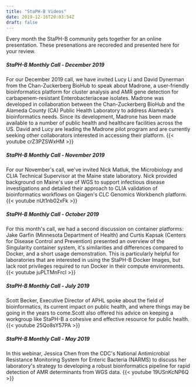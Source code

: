 ```yaml
---
title: "StaPH-B Videos"
date: 2019-12-16T20:03:54Z
draft: false
---
```

Every month the StaPH-B community gets together for an online presentation. These presenations are recoreded and presented here for your review.

##### StaPH-B Monthly Call - December 2019
For our December 2019 call, we have invited Lucy Li and David Dynerman from the Chan-Zuckerberg BioHub to speak about Madrone, a user-friendly bioinformatics platform for cluster analysis and AMR gene detection for carbapenem-resistant Enterobacteriaceae isolates. Madrone was developed in collaboration between the Chan-Zuckerberg BioHub and the Alameda County (CA) Public Health Laboratory to address Alameda's bioinformatics needs. Since its development, Madrone has been made available to a number of public health and healthcare facilities across the US. David and Lucy are leading the Madrone pilot program and are currently seeking other collaborators interested in accessing their platform.
{{< youtube crZ3PZSWxHM >}}

##### StaPH-B Monthly Call - November 2019
For our November's call, we've invited Nick Matluk, the Microbiology and CLIA Technical Supervisor at the Maine state laboratory. Nick provided background on Maine's use of WGS to support infectious disease investigations and detailed their approach to CLIA validation of bioinformatics workflows on Qiagen's CLC Genomics Workbench platform.
{{< youtube nUt1nb02xFk >}}

##### StaPH-B Monthly Call - October 2019
For this month's call, we had a second discussion on container platforms: Jake Garfin (Minnesota Department of Health) and Curtis Kapsak (Centers for Disease Control and Prevention) presented an overview of the Singularity container system, it's similarities and differences compared to Docker, and a short usage demonstration. This is particularly helpful for laboratories that are interested in using the StaPH-B Docker Images, but lack root privileges required to run Docker in their compute environments.
{{< youtube juPLTMnFrcI >}}

##### StaPH-B Monthly Call - July 2019
Scott Becker, Executive Director of APHL spoke about the field of bioinformatics, its current impact on public health, and where things may be going in the years to come.Scott also offered his advice on keeping a workgroup like StaPH-B a cohesive and effective resource for public health.
{{< youtube 25Qo8sY57PA >}}

##### StaPH-B Monthly Call - May 2019
In this webinar, Jessica Chen from the CDC's National Antimicrobial Resistance Monitoring System for Enteric Bacteria (NARMS) to discuss her laboratory's strategy to developing a robust bioinformatics pipeline for rapid detection of AMR determinants from WGS data.
{{< youtube 19USnKcNP6Q >}}
